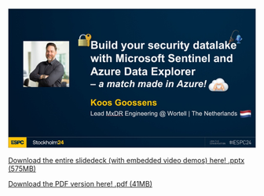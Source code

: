 
 ![ESPC '24 banner](/_images/banner.jpg)

 [Download the entire slidedeck (with embedded video demos) here! .pptx (575MB)](https://1drv.ms/p/s!AmKS27jR06WthvFfG0ws6BWviqdETA?e=vcN11w)

 [Download the PDF version here! .pdf (41MB)](https://1drv.ms/b/s!AmKS27jR06WthvFhT_jNtr7IFzlTRQ?e=jevgBi)